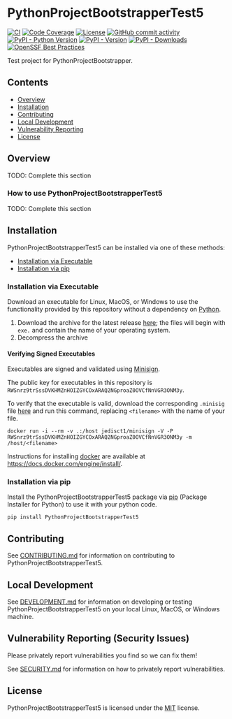 # PythonProjectBootstrapperTest5

<!-- BEGIN: Exclude Package -->
[![CI](https://github.com/gt-sse-center/PythonProjectBootstrapperTest5/actions/workflows/standard.yaml/badge.svg?event=push)](https://github.com/gt-sse-center/PythonProjectBootstrapperTest5/actions/workflows/standard.yaml)
[![Code Coverage](https://img.shields.io/endpoint?url=https://gist.githubusercontent.com/davidbrownell/2f9d770d13e3a148424f374f74d41f4b/raw/PythonProjectBootstrapperTest5_coverage.json)](https://github.com/gt-sse-center/PythonProjectBootstrapperTest5/actions)
[![License](https://img.shields.io/github/license/gt-sse-center/PythonProjectBootstrapperTest5?color=dark-green)](https://github.com/gt-sse-center/PythonProjectBootstrapperTest5/blob/master/LICENSE.txt)
[![GitHub commit activity](https://img.shields.io/github/commit-activity/y/gt-sse-center/PythonProjectBootstrapperTest5?color=dark-green)](https://github.com/gt-sse-center/PythonProjectBootstrapperTest5/commits/main/)
[![PyPI - Python Version](https://img.shields.io/pypi/pyversions/PythonProjectBootstrapperTest5?color=dark-green)](https://pypi.org/project/pythonprojectbootstrappertest5/)
[![PyPI - Version](https://img.shields.io/pypi/v/PythonProjectBootstrapperTest5?color=dark-green)](https://pypi.org/project/pythonprojectbootstrappertest5/)
[![PyPI - Downloads](https://img.shields.io/pypi/dm/PythonProjectBootstrapperTest5)](https://pypistats.org/packages/pythonprojectbootstrappertest5)
[![OpenSSF Best Practices](https://www.bestpractices.dev/projects/9087/badge)](https://www.bestpractices.dev/projects/9087)

<!-- END: Exclude Package -->

Test project for PythonProjectBootstrapper.

<!-- BEGIN: Exclude Package -->
## Contents
- [Overview](#overview)
- [Installation](#installation)
- [Contributing](#contributing)
- [Local Development](#local-development)
- [Vulnerability Reporting](#vulnerability-reporting-security-issues)
- [License](#license)
<!-- END: Exclude Package -->

## Overview

TODO: Complete this section

### How to use PythonProjectBootstrapperTest5

TODO: Complete this section

<!-- BEGIN: Exclude Package -->
## Installation

PythonProjectBootstrapperTest5 can be installed via one of these methods:

- [Installation via Executable](#installation-via-executable)
- [Installation via pip](#installation-via-pip)

### Installation via Executable

Download an executable for Linux, MacOS, or Windows to use the functionality provided by this repository without a dependency on [Python](https://www.python.org).

1. Download the archive for the latest release [here](https://github.com/gt-sse-center/PythonProjectBootstrapperTest5/releases/latest); the files will begin with `exe.` and contain the name of your operating system.
2. Decompress the archive


#### Verifying Signed Executables

Executables are signed and validated using [Minisign](https://jedisct1.github.io/minisign/).

The public key for executables in this repository is `RWSnrz9trSssDVKHMZnHOIZGYCOxARAQ2NGproaZ0OVCfNnVGR3ONM3y`.

To verify that the executable is valid, download the corresponding `.minisig` file [here](https://github.com/gt-sse-center/PythonProjectBootstrapperTest5/releases/latest) and run this command, replacing `<filename>` with the name of your file.

`docker run -i --rm -v .:/host jedisct1/minisign -V -P RWSnrz9trSssDVKHMZnHOIZGYCOxARAQ2NGproaZ0OVCfNnVGR3ONM3y -m /host/<filename>`

Instructions for installing [docker](https://docker.com) are available at https://docs.docker.com/engine/install/.



### Installation via pip

Install the PythonProjectBootstrapperTest5 package via [pip](https://pip.pypa.io/en/stable/) (Package Installer for Python) to use it with your python code.

`pip install PythonProjectBootstrapperTest5`

## Contributing
See [CONTRIBUTING.md](https://github.com/gt-sse-center/PythonProjectBootstrapperTest5/blob/main/CONTRIBUTING.md) for information on contributing to PythonProjectBootstrapperTest5.

## Local Development

See [DEVELOPMENT.md](https://github.com/gt-sse-center/PythonProjectBootstrapperTest5/blob/main/DEVELOPMENT.md) for information on developing or testing PythonProjectBootstrapperTest5 on your local Linux, MacOS, or Windows machine.
<!-- END: Exclude Package -->

## Vulnerability Reporting (Security Issues)
Please privately report vulnerabilities you find so we can fix them!

See [SECURITY.md](https://github.com/gt-sse-center/PythonProjectBootstrapperTest5/blob/main/SECURITY.md) for information on how to privately report vulnerabilities.

## License

PythonProjectBootstrapperTest5 is licensed under the <a href="https://choosealicense.com/licenses/mit/" target="_blank">MIT</a> license.
